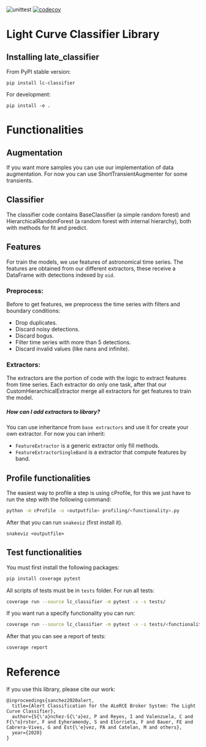 ![unittest](https://github.com/alercebroker/late_classifier/workflows/unittest/badge.svg?branch=main&event=push)
[![codecov](https://codecov.io/gh/alercebroker/lc_classifier/branch/main/graph/badge.svg?token=5VNGJTSOCK)](undefined)

# Light Curve Classifier Library

## Installing late_classifier

From PyPI stable version:

```
pip install lc-classifier
```

For development:

```
pip install -e .
```

# Functionalities

## Augmentation
If you want more samples you can use our implementation of data augmentation. For now you can use ShortTransientAugmenter for some transients. 

## Classifier
The classifier code contains BaseClassifier (a simple random forest) and HierarchicalRandomForest (a random forest with internal hierarchy), both with methods for fit and predict.

## Features
For train the models, we use features of astronomical time series. The features are obtained from our different extractors, these receive a DataFrame with detections indexed by `oid`.   

### Preprocess:
Before to get features, we preprocess the time series with filters and boundary conditions:
- Drop duplicates.
- Discard noisy detections.
- Discard bogus.
- Filter time series with more than 5 detections.
- Discard invalid values (like nans and infinite).  

### Extractors:
The extractors are the portion of code with the logic to extract features from time series. Each extractor do only one task, after that our CustomHierarchicalExtractor merge all extractors for get features to train the model.

##### How can I add extractors to library? 
You can use inheritance from `base extractors` and use it for create your own extractor. For now you can inherit:
- `FeatureExtractor` is a generic extractor only fill methods.
- `FeatureExtractorSingleBand` is a extractor that compute features by band.


## Profile functionalities
The easiest way to profile a step is using cProfile, for this we just have to run the step with the following command:

```bash
python -m cProfile -o <outputfile> profiling/<functionality>.py
```

After that you can run `snakeviz` (first install it).

```
snakeviz <outputfile>
```

## Test functionalities
You must first install the following packages:

```bash
pip install coverage pytest
```

All scripts of tests must be in `tests` folder. For run all tests:

```bash
coverage run --source lc_classifier -m pytest -x -s tests/
```

If you want run a specify functionality you can run:

```bash
coverage run --source lc_classifier -m pytest -x -s tests/<functionality>
```

After that you can see a report of tests:

```bash
coverage report
```

# Reference

If you use this library, please cite our work:

```
@inproceedings{sanchez2020alert,
  title={Alert Classification for the ALeRCE Broker System: The Light Curve Classifier},
  author={S{\'a}nchez-S{\'a}ez, P and Reyes, I and Valenzuela, C and F{\"o}rster, F and Eyheramendy, S and Elorrieta, F and Bauer, FE and Cabrera-Vives, G and Est{\'e}vez, PA and Catelan, M and others},
  year={2020}
}
```
